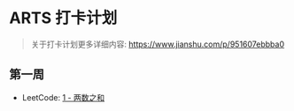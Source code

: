 # ARTS 打卡计划

> 关于打卡计划更多详细内容: https://www.jianshu.com/p/951607ebbba0

## 第一周

- LeetCode: [1 - 两数之和](./arts/week_1/leetcode.md)
